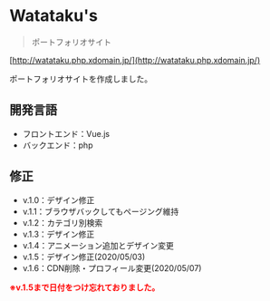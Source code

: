 # Watataku's

> ポートフォリオサイト

[http://watataku.php.xdomain.jp/](http://watataku.php.xdomain.jp/)

ポートフォリオサイトを作成しました。
## 開発言語
- フロントエンド：Vue.js
- バックエンド：php

## 修正
- v.1.0：デザイン修正
- v.1.1：ブラウザバックしてもページング維持
- v.1.2：カテゴリ別検索
- v.1.3：デザイン修正
- v.1.4：アニメーション追加とデザイン変更
- v.1.5：デザイン修正(2020/05/03)
- v.1.6：CDN削除・プロフィール変更(2020/05/07)

<font color="red">**※v.1.5まで日付をつけ忘れておりました。**</font>


